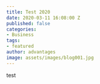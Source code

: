 ```yaml
---
title: Test 2020
date: 2020-03-11 16:08:00 Z
published: false
categories:
- Business
tags:
- featured
author: advantages
image: assets/images/blog001.jpg
---
```


test